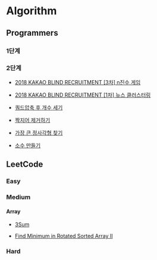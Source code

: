 # Algorithm

## Programmers
### 1단계   
### 2단계
- [2018 KAKAO BLIND RECRUITMENT [3차] n진수 게임](https://fomaios.tistory.com/entry/2018-KAKAO-BLIND-RECRUITMENT-3%EC%B0%A8-n%EC%A7%84%EC%88%98-%EA%B2%8C%EC%9E%84-Swift)   

- [2018 KAKAO BLIND RECRUITMENT [1차] 뉴스 클러스터링](https://fomaios.tistory.com/entry/2018-KAKAO-BLIND-RECRUITMENT-1%EC%B0%A8-%EB%89%B4%EC%8A%A4-%ED%81%B4%EB%9F%AC%EC%8A%A4%ED%84%B0%EB%A7%81-Swift?category=786838)   

- [쿼드압축 후 개수 세기](https://fomaios.tistory.com/entry/%ED%94%84%EB%A1%9C%EA%B7%B8%EB%9E%98%EB%A8%B8%EC%8A%A4-%EC%BF%BC%EB%93%9C%EC%95%95%EC%B6%95-%ED%9B%84-%EA%B0%9C%EC%88%98-%EC%84%B8%EA%B8%B0-Swift)  

- [짝지어 제거하기](https://fomaios.tistory.com/entry/%ED%94%84%EB%A1%9C%EA%B7%B8%EB%9E%98%EB%A8%B8%EC%8A%A4-%EC%A7%9D%EC%A7%80%EC%96%B4-%EC%A0%9C%EA%B1%B0%ED%95%98%EA%B8%B0-Swift)  

- [가장 큰 정사각형 찾기](https://fomaios.tistory.com/entry/%ED%94%84%EB%A1%9C%EA%B7%B8%EB%9E%98%EB%A8%B8%EC%8A%A4-%EA%B0%80%EC%9E%A5-%ED%81%B0-%EC%A0%95%EC%82%AC%EA%B0%81%ED%98%95-%EC%B0%BE%EA%B8%B0-Swift?category=786838)   

- [소수 만들기](https://fomaios.tistory.com/entry/%ED%94%84%EB%A1%9C%EA%B7%B8%EB%9E%98%EB%A8%B8%EC%8A%A4-%EC%86%8C%EC%88%98-%EB%A7%8C%EB%93%A4%EA%B8%B0-Swift?category=786838)  








## LeetCode 
### Easy   
### Medium   
#### Array   
- [3Sum](https://fomaios.tistory.com/entry/LeetCode-3Sum) 

- [Find Minimum in Rotated Sorted Array II](https://fomaios.tistory.com/entry/Leecode-Find-Minimum-in-Rotated-Sorted-Array-II-Swift?category=786838)

### Hard
